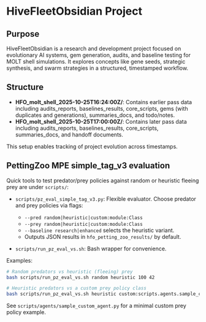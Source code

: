 # HiveFleetObsidian Project

## Purpose
HiveFleetObsidian is a research and development project focused on evolutionary AI systems, gem generation, audits, and baseline testing for MOLT shell simulations. It explores concepts like gene seeds, strategic synthesis, and swarm strategies in a structured, timestamped workflow.

## Structure
- **HFO_molt_shell_2025-10-25T16:24:00Z/**: Contains earlier pass data including audits_reports, baselines_results, core_scripts, gems (with duplicates and generations), summaries_docs, and todo/notes.
- **HFO_molt_shell_2025-10-25T17:00:00Z/**: Contains later pass data including audits_reports, baselines_results, core_scripts, summaries_docs, and handoff documents.

This setup enables tracking of project evolution across timestamps.

## PettingZoo MPE simple_tag_v3 evaluation

Quick tools to test predator/prey policies against random or heuristic fleeing prey are under `scripts/`:

- `scripts/pz_eval_simple_tag_v3.py`: Flexible evaluator. Choose predator and prey policies via flags:
	- `--pred random|heuristic|custom:module:Class`
	- `--prey random|heuristic|custom:module:Class`
	- `--baseline research|enhanced` selects the heuristic variant.
	- Outputs JSON results in `hfo_petting_zoo_results/` by default.

- `scripts/run_pz_eval_vs.sh`: Bash wrapper for convenience.

Examples:

```bash
# Random predators vs heuristic (fleeing) prey
bash scripts/run_pz_eval_vs.sh random heuristic 100 42

# Heuristic predators vs a custom prey policy class
bash scripts/run_pz_eval_vs.sh heuristic custom:scripts.agents.sample_custom_agent:FleeCentroid 50 7
```

See `scripts/agents/sample_custom_agent.py` for a minimal custom prey policy example.